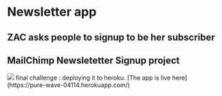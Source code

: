 # Newsletter app
ZAC asks people to signup to be her subscriber 
--
MailChimp Newsletetter Signup project
---
<img src =  "https://github.com/5hre9a/subscribers-info/blob/master/20200809_160817.jpg">
final challenge : deploying it to heroku.
[The app is live here] (https://pure-wave-04114.herokuapp.com/)
